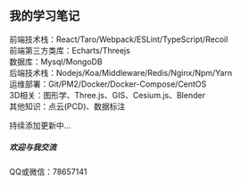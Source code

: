 ## 我的学习笔记
前端技术栈：React/Taro/Webpack/ESLint/TypeScript/Recoil  
前端第三方类库：Echarts/Threejs  
数据库：Mysql/MongoDB  
后端技术栈：Nodejs/Koa/Middleware/Redis/Nginx/Npm/Yarn  
运维部署：Git/PM2/Docker/Docker-Compose/CentOS  
3D相关：图形学、Three.js、GIS、Cesium.js、Blender  
其他知识：点云(PCD)、数据标注


持续添加更新中...

##### 欢迎与我交流
QQ或微信：78657141

